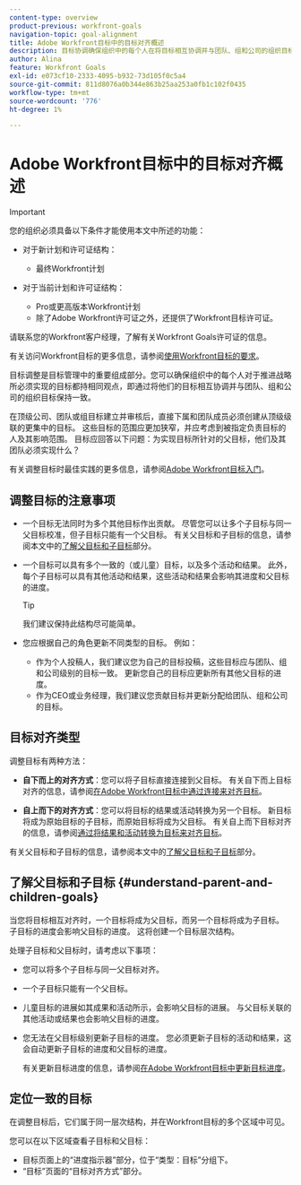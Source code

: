 ```yaml
---
content-type: overview
product-previous: workfront-goals
navigation-topic: goal-alignment
title: Adobe Workfront目标中的目标对齐概述
description: 目标协调确保组织中的每个人在将目标相互协调并与团队、组和公司的组织目标协调起来后必须实现的目标上保持一致。
author: Alina
feature: Workfront Goals
exl-id: e073cf10-2333-4095-b932-73d105f0c5a4
source-git-commit: 811d8076a0b344e863b25aa253a0fb1c102f0435
workflow-type: tm+mt
source-wordcount: '776'
ht-degree: 1%

---
```


# Adobe Workfront目标中的目标对齐概述

>[!IMPORTANT]
>
>您的组织必须具备以下条件才能使用本文中所述的功能：
>
>* 对于新计划和许可证结构：
>
>   * 最终Workfront计划
>    
>* 对于当前计划和许可证结构：
>
>   * Pro或更高版本Workfront计划
>   * 除了Adobe Workfront许可证之外，还提供了Workfront目标许可证。
>
>请联系您的Workfront客户经理，了解有关Workfront Goals许可证的信息。
> 
>有关访问Workfront目标的更多信息，请参阅[使用Workfront目标的要求](/help/quicksilver/workfront-goals/goal-management/access-needed-for-wf-goals.md)。


目标调整是目标管理中的重要组成部分。您可以确保组织中的每个人对于推进战略所必须实现的目标都持相同观点，即通过将他们的目标相互协调并与团队、组和公司的组织目标保持一致。

在顶级公司、团队或组目标建立并审核后，直接下属和团队成员必须创建从顶级级联的更集中的目标。 这些目标的范围应更加狭窄，并应考虑到被指定负责目标的人及其影响范围。 目标应回答以下问题：为实现目标所针对的父目标，他们及其团队必须实现什么？

有关调整目标时最佳实践的更多信息，请参阅[Adobe Workfront目标入门](../../workfront-goals/goal-management/getting-started-with-wf-goals.md)。

## 调整目标的注意事项

* 一个目标无法同时为多个其他目标作出贡献。 尽管您可以让多个子目标与同一父目标校准，但子目标只能有一个父目标。 有关父目标和子目标的信息，请参阅本文中的[了解父目标和子目标](#understand-parent-and-children-goals)部分。
* 一个目标可以具有多个一致的（或儿童）目标，以及多个活动和结果。 此外，每个子目标可以具有其他活动和结果，这些活动和结果会影响其进度和父目标的进度。

  >[!TIP]
  >
  >我们建议保持此结构尽可能简单。

* 您应根据自己的角色更新不同类型的目标。 例如：

   * 作为个人投稿人，我们建议您为自己的目标投稿，这些目标应与团队、组和公司级别的目标一致。 更新您自己的目标应更新所有其他父目标的进度。
   * 作为CEO或业务经理，我们建议您贡献目标并更新分配给团队、组和公司的目标。

## 目标对齐类型

调整目标有两种方法：

* **自下而上的对齐方式**：您可以将子目标直接连接到父目标。 有关自下而上目标对齐的信息，请参阅[在Adobe Workfront目标中通过连接来对齐目标](../../workfront-goals/goal-alignment/align-goals-by-connecting-them.md)。

* **自上而下的对齐方式**：您可以将目标的结果或活动转换为另一个目标。 新目标将成为原始目标的子目标，而原始目标将成为父目标。 有关自上而下目标对齐的信息，请参阅[通过将结果和活动转换为目标来对齐目标](../../workfront-goals/goal-alignment/align-goals-by-converting-results-activities.md)。

有关父目标和子目标的信息，请参阅本文中的[了解父目标和子目标](#understand-parent-and-children-goals)部分。

## 了解父目标和子目标 {#understand-parent-and-children-goals}

当您将目标相互对齐时，一个目标将成为父目标，而另一个目标将成为子目标。 子目标的进度会影响父目标的进度。 这将创建一个目标层次结构。

处理子目标和父目标时，请考虑以下事项：

* 您可以将多个子目标与同一父目标对齐。
* 一个子目标只能有一个父目标。
* 儿童目标的进展如其成果和活动所示，会影响父目标的进展。 与父目标关联的其他活动或结果也会影响父目标的进度。
* 您无法在父目标级别更新子目标的进度。 您必须更新子目标的活动和结果，这会自动更新子目标的进度和父目标的进度。

  有关更新目标进度的信息，请参阅[在Adobe Workfront目标中更新目标进度](../../workfront-goals/goal-review-and-workfront-goals-sections/check-in-goals.md)。

## 定位一致的目标

在调整目标后，它们属于同一层次结构，并在Workfront目标的多个区域中可见。

<!--
* In the Production enviroment, you can view children and parent goals in the following areas:

    * The Goal Details panel
    * Goal List
    * Goal Alignment section
    * Check-in section
    * Pulse section
    * You can view all the parent goals of a goal in the Goal Hierarchy field of a Project or Goal report.
-->
您可以在以下区域查看子目标和父目标：

* 目标页面上的“进度指示器”部分，位于“类型：目标”分组下。
* “目标”页面的“目标对齐方式”部分。




